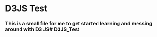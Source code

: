 # D3JS Test
### This is a small file for me to get started learning and messing around with D3 JS# D3JS_Test
